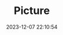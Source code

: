 ---
weight: 1
images:
- /images/edited/60.jpeg
title: Picture
date: 2023-12-07 22:10:54
tags: [luminarneo,work,ILCE7M3,38.0,umbrella]
---